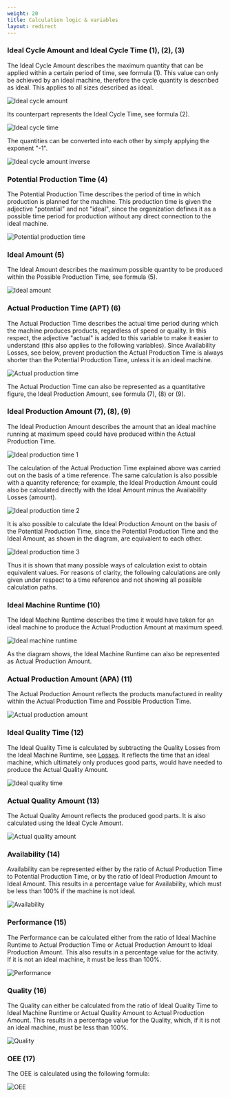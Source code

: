 ```yaml
---
weight: 20
title: Calculation logic & variables
layout: redirect
---
```


### Ideal Cycle Amount and Ideal Cycle Time (1), (2), (3)

The Ideal Cycle Amount describes the maximum quantity that can be applied within a certain period of time, see formula (1). This value can only be achieved by an ideal machine, therefore the cycle quantity is described as ideal. This applies to all sizes described as ideal.

![Ideal cycle amount](/images/oee/theory/theory-ideal-cycle-amount-formula.png)

Its counterpart represents the Ideal Cycle Time, see formula (2).

![Ideal cycle time](/images/oee/theory/theory-ideal-cycle-time-formula.png)

The quantities can be converted into each other by simply applying the exponent "-1".

![Ideal cycle amount inverse](/images/oee/theory/theory-ideal-cycle-amount-inverse-formula.png)

### Potential Production Time (4)

The Potential Production Time describes the period of time in which production is planned for the machine. This production time is given the adjective "potential" and not "ideal", since the organization defines it as a possible time period for production without any direct connection to the ideal machine.

![Potential production time](/images/oee/theory/theory-potential-production-time-formula.png)

### Ideal Amount (5)

The Ideal Amount describes the maximum possible quantity to be produced within the Possible Production Time, see formula (5).

![Ideal amount](/images/oee/theory/theory-ideal-amount-formula.png)

### Actual Production Time (APT) (6)

The Actual Production Time describes the actual time period during which the machine produces products, regardless of speed or quality. In this respect, the adjective "actual" is added to this variable to make it easier to understand (this also applies to the following variables). Since Availability Losses, see below, prevent production the Actual Production Time is always shorter than the Potential Production Time, unless it is an ideal machine.

![Actual production time](/images/oee/theory/theory-actual-production-time-formula.png)

The Actual Production Time can also be represented as a quantitative figure, the Ideal Production Amount, see formula (7), (8) or (9).

### Ideal Production Amount (7), (8), (9)

The Ideal Production Amount describes the amount that an ideal machine running at maximum speed could have produced within the Actual Production Time.

![Ideal production time 1](/images/oee/theory/theory-ideal-production-amount-formula-1.png)

The calculation of the Actual Production Time explained above was carried out on the basis of a time reference. The same calculation is also possible with a quantity reference; for example, the Ideal Production Amount could also be calculated directly with the Ideal Amount minus the Availability Losses (amount).

![Ideal  production time 2](/images/oee/theory/theory-ideal-production-amount-formula-2.png)

It is also possible to calculate the Ideal Production Amount on the basis of the Potential Production Time, since the Potential Production Time and the Ideal Amount, as shown in the diagram, are equivalent to each other.

![Ideal production time 3](/images/oee/theory/theory-ideal-production-amount-formula-3.png)

Thus it is shown that many possible ways of calculation exist to obtain equivalent values. For reasons of clarity, the following calculations are only given under respect to a time reference and not showing all possible calculation paths.

### Ideal Machine Runtime (10)

The Ideal Machine Runtime describes the time it would have taken for an ideal machine to produce the Actual Production Amount at maximum speed.

![Ideal machine runtime](/images/oee/theory/theory-ideal-machine-runtime-formula.png)

As the diagram shows, the Ideal Machine Runtime can also be represented as  Actual Production Amount.

### Actual Production Amount (APA) (11)

The Actual Production Amount reflects the products manufactured in reality within the Actual Production Time and Possible Production Time.

![Actual production amount](/images/oee/theory/theory-actual-production-amount-formula.png)

### Ideal Quality Time (12)

The Ideal Quality Time is calculated by subtracting the Quality Losses from the Ideal Machine Runtime, see [Losses](#losses). It reflects the time that an ideal machine, which ultimately only produces good parts, would have needed to produce the Actual Quality Amount.

![Ideal quality time](/images/oee/theory/theory-ideal-quality-time-formula.png)

### Actual Quality Amount (13)

The Actual Quality Amount reflects the produced good parts. It is also calculated using the Ideal Cycle Amount.

![Actual quality amount](/images/oee/theory/theory-actual-quality-amount-formula.png)

### Availability (14)

Availability can be represented either by the ratio of Actual Production Time to Potential Production Time, or by the ratio of Ideal Production Amount to Ideal Amount. This results in a percentage value for Availability, which must be less than 100% if the machine is not ideal.

![Availability](/images/oee/theory/theory-availability-formula.png)

### Performance (15)

The Performance can be calculated either from the ratio of Ideal Machine Runtime to Actual Production Time or Actual Production Amount to Ideal Production Amount. This also results in a percentage value for the activity. If it is not an ideal machine, it must be less than 100%.

![Performance](/images/oee/theory/theory-performance-formula.png)

### Quality (16)

The Quality can either be calculated from the ratio of Ideal Quality Time to Ideal Machine Runtime or Actual Quality Amount to Actual Production Amount. This results in a percentage value for the Quality, which, if it is not an ideal machine, must be less than 100%.

![Quality](/images/oee/theory/theory-quality-formula.png)

### OEE (17)

The OEE is calculated using the following formula:

![OEE](/images/oee/theory/theory-oee-formula.png)
